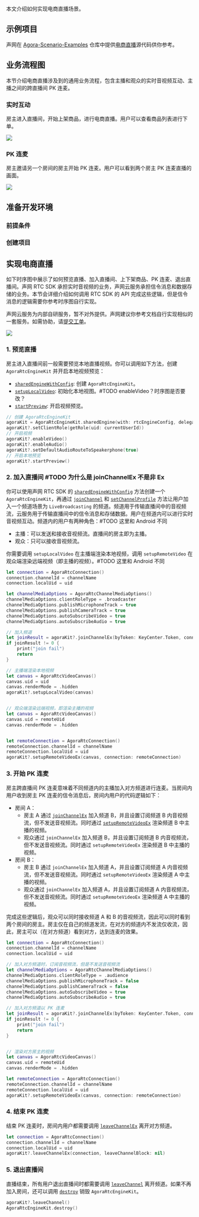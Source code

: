 本文介绍如何实现电商直播场景。

## 示例项目

声网在 [Agora-Scenario-Examples](https://github.com/AgoraIO-Usecase/Agora-Scenario-Examples/tree/main) 仓库中提供[电商直播](https://github.com/AgoraIO-Usecase/Agora-Scenario-Examples/tree/main/iOS/Agora%20Scenarios/Scenes/Shopping)源代码供你参考。

## 业务流程图

本节介绍电商直播涉及到的通用业务流程，包含主播和观众的实时音视频互动、主播之间的跨直播间 PK 连麦。

### 实时互动

房主进入直播间，开始上架商品，进行电商直播。用户可以查看商品列表进行下单。

![](https://web-cdn.agora.io/docs-files/1684397470563)

### PK 连麦

房主邀请另一个房间的房主开始 PK 连麦。用户可以看到两个房主 PK 连麦直播的画面。

![](https://web-cdn.agora.io/docs-files/1684397483079)


## 准备开发环境

### 前提条件



### 创建项目



## 实现电商直播

如下时序图中展示了如何预览直播、加入直播间、上下架商品、PK 连麦、退出直播间。声网 RTC SDK 承担实时音视频的业务，声网云服务承担信令消息和数据存储的业务。本节会详细介绍如何调用 RTC SDK 的 API 完成这些逻辑，但是信令消息的逻辑需要你参考时序图自行实现。

<div class="alert note">声网云服务为内部自研服务，暂不对外提供。声网建议你参考文档自行实现相似的一套服务。如需协助，请<a href="https://docs.agora.io/cn/Agora%20Platform/ticket?platform=All%20Platforms">提交工单</a>。</div>

![](https://web-cdn.agora.io/docs-files/1684744943721)

### 1. 预览直播

房主进入直播间前一般需要预览本地直播视频。你可以调用如下方法，创建 `AgoraRtcEngineKit` 并开启本地视频预览：

- [`sharedEngineWithConfig`](https://docportal.shengwang.cn/cn/live-streaming-premium-4.x/API%20Reference/ios_ng/API/toc_core_method.html#api_irtcengine_initialize): 创建 `AgoraRtcEngineKit`。
- [`setupLocalVideo`](): 初始化本地视图。#TODO enableVideo？时序图是否要改？
- [`startPreview`](https://docportal.shengwang.cn/cn/live-streaming-premium-4.x/API%20Reference/ios_ng/API/toc_video_process.html#api_irtcengine_startpreview): 开启视频预览。


```swift
// 创建 AgoraRtcEngineKit
agoraKit = AgoraRtcEngineKit.sharedEngine(with: rtcEngineConfig, delegate: self)
agoraKit?.setClientRole(getRole(uid: currentUserId))
// 开启视频
agoraKit?.enableVideo()
agoraKit?.enableAudio()
agoraKit?.setDefaultAudioRouteToSpeakerphone(true)
// 开启本地预览
agoraKit?.startPreview()
```

### 2. 加入直播间 #TODO 为什么是 joinChannelEx 不是非 Ex

你可以使用声网 RTC SDK 的 [`sharedEngineWithConfig`]() 方法创建一个 `AgoraRtcEngineKit`，再通过 [`joinChannel`]() 和 [`setChannelProfile`]() 方法让用户加入一个频道场景为 `LiveBroadcasting` 的频道。频道用于传输直播间中的音视频流，云服务用于传输直播间中的信令消息和存储数据。用户在频道内可以进行实时音视频互动。频道内的用户有两种角色：#TODO 这里和 Android 不同

- 主播：可以发送和接收音视频流。直播间的房主即为主播。
- 观众：只可以接收音视频流。

你需要调用 `setupLocalVideo` 在主播端渲染本地视频，调用 `setupRemoteVideo` 在观众端渲染远端视频（即主播的视频）。#TODO 这里和 Android 不同

```swift
let connection = AgoraRtcConnection()
connection.channelId = channelName
connection.localUid = uid

let channelMediaOptions = AgoraRtcChannelMediaOptions()
channelMediaOptions.clientRoleType = .broadcaster
channelMediaOptions.publishMicrophoneTrack = true
channelMediaOptions.publishCameraTrack = true
channelMediaOptions.autoSubscribeVideo = true
channelMediaOptions.autoSubscribeAudio = true

// 加入频道
let joinResult = agoraKit?.joinChannelEx(byToken: KeyCenter.Token, connection: connection, delegate: self, mediaOptions: channelMediaOptions, joinSuccess: nil)
if joinResult != 0 {
    print("join fail")
    return
}

// 主播端渲染本地视频
let canvas = AgoraRtcVideoCanvas()
canvas.uid = uid
canvas.renderMode = .hidden
agoraKit?.setupLocalVideo(canvas)


// 观众端渲染远端视频，即渲染主播的视频
let canvas = AgoraRtcVideoCanvas()
canvas.uid = remoteUid
canvas.renderMode = .hidden


let remoteConnection = AgoraRtcConnection()
remoteConnection.channelId = channelName
remoteConnection.localUid = uid
agoraKit?.setupRemoteVideoEx(canvas, connection: remoteConnection)
```

### 3. 开始 PK 连麦

房主跨直播间 PK 连麦意味着不同频道内的主播加入对方频道进行连麦。当房间内用户收到房主 PK 连麦的信令消息后，房间内用户的代码逻辑如下：

- 房间 A：
    - 房主 A 通过 [`joinChannelEx`]() 加入频道 B，并且设置订阅频道 B 内音视频流，但不发送音视频流。同时通过 [`setupRemoteVideoEx`]() 渲染频道 B 中主播的视频。
    - 观众通过 `joinChannelEx` 加入频道 B，并且设置订阅频道 B 内音视频流，但不发送音视频流。同时通过 `setupRemoteVideoEx` 渲染频道 B 中主播的视频。
- 房间 B：
    - 房主 B 通过 `joinChannelEx` 加入频道 A，并且设置订阅频道 A 内音视频流，但不发送音视频流。同时通过 `setupRemoteVideoEx` 渲染频道 A 中主播的视频。
    - 观众通过 `joinChannelEx` 加入频道 A，并且设置订阅频道 A 内音视频流，但不发送音视频流。同时通过 `setupRemoteVideoEx` 渲染频道 A 中主播的视频。

完成这些逻辑后，观众可以同时接收频道 A 和 B 的音视频流，因此可以同时看到两个房间的房主。房主仅在自己的频道发流，在对方的频道内不发流仅收流，因此，房主可以（在对方频道）看到对方，达到连麦的效果。


```swift
let connection = AgoraRtcConnection()
connection.channelId = channelName
connection.localUid = uid

// 加入对方频道时，订阅音视频流，但是不发送音视频流
let channelMediaOptions = AgoraRtcChannelMediaOptions()
channelMediaOptions.clientRoleType = .audience
channelMediaOptions.publishMicrophoneTrack = false
channelMediaOptions.publishCameraTrack = false
channelMediaOptions.autoSubscribeVideo = true
channelMediaOptions.autoSubscribeAudio = true

// 加入对方频道以 PK 连麦
let joinResult = agoraKit?.joinChannelEx(byToken: KeyCenter.Token, connection: connection, delegate: self, mediaOptions: channelMediaOptions, joinSuccess: nil)
if joinResult != 0 {
    print("join fail")
    return
}


// 渲染对方房主的视频
let canvas = AgoraRtcVideoCanvas()
canvas.uid = remoteUid
canvas.renderMode = .hidden

let remoteConnection = AgoraRtcConnection()
remoteConnection.channelId = channelName
remoteConnection.localUid = uid
agoraKit?.setupRemoteVideoEx(canvas, connection: remoteConnection)
```

### 4. 结束 PK 连麦

结束 PK 连麦时，房间内用户都需要调用 [`leaveChannelEx`](https://docportal.shengwang.cn/cn/live-streaming-premium-4.x/API%20Reference/ios_ng/API/toc_multi_channel.html#api_irtcengineex_leavechannelex) 离开对方频道。

```swift
let connection = AgoraRtcConnection()
connection.channelId = channelName
connection.localUid = uid
agoraKit?.leaveChannelEx(connection, leaveChannelBlock: nil)
```

### 5. 退出直播间

直播结束，所有用户退出直播间时都需要调用 [`leaveChannel`](https://docportal.shengwang.cn/cn/live-streaming-premium-4.x/API%20Reference/ios_ng/API/toc_core_method.html#api_irtcengine_leavechannel) 离开频道。如果不再加入房间，还可以调用 [`destroy`](https://docportal.shengwang.cn/cn/live-streaming-premium-4.x/API%20Reference/ios_ng/API/toc_core_method.html#api_irtcengine_release) 销毁 `AgoraRtcEngineKit`。

```swift
agoraKit?.leaveChannel()
AgoraRtcEngineKit.destroy()
```